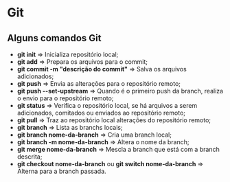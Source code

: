 # Git
## Alguns comandos Git




- **git init** => Inicializa repositório local;
- **git add** => Prepara os arquivos para o commit;
- **git commit -m "descrição do commit"** => Salva os arquivos adicionados;
- **git push** => Envia as alterações para o repositório remoto;
- **git push --set-upstream** => Quando é o primeiro push da branch, realiza o envio para o repositório remoto;
- **git status** => Verifica o repositório local, se há arquivos a serem adicionados, comitados ou enviados ao repositório remoto;
- **git pull** => Traz ao repositório local alterações do repositório remoto;
- **git branch** => Lista as branchs locais;
- **git branch nome-da-branch** => Cria uma branch local;
- **git branch -m nome-da-branch** => Altera o nome da branch;
- **git merge nome-da-branch** => Mescla a branch que está com a branch descrita;
- **git checkout nome-da-branch** ou **git switch nome-da-branch** => Alterna para a branch passada.
